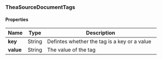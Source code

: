 
[//]: # (CLASS:TheaSourceDocumentTags)

[//]: # (KIND:object)

### TheaSourceDocumentTags

#### Properties

[//]: # (START_DEFINITION)

Name | Type | Description
------------ | ------------- | -------------
**key** | String | Defintes whether the tag is a key or a value &nbsp;
**value** | String | The value of the tag &nbsp;

[//]: # (END_DEFINITION)





